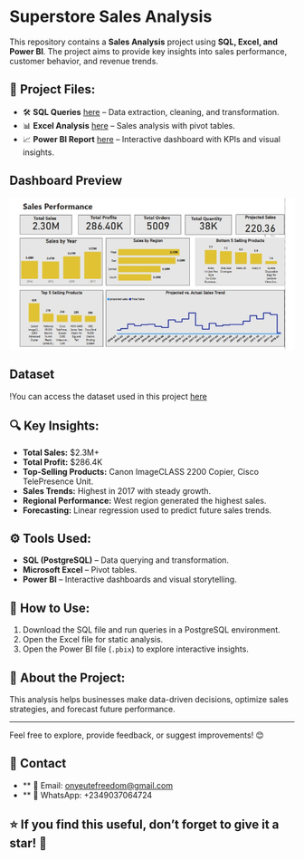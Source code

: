 # Superstore Sales Analysis

This repository contains a **Sales Analysis** project using **SQL, Excel, and Power BI**. The project aims to provide key insights into sales performance, customer behavior, and revenue trends.

## 📂 Project Files:
- 🛠 **SQL Queries** [here](https://github.com/Freedom-Analytics/Superstore-Sales-Analysis/blob/main/SUPERSTORE%20SALES.sql) – Data extraction, cleaning, and transformation.
- 📊 **Excel Analysis** [here](https://github.com/Freedom-Analytics/Superstore-Sales-Analysis/blob/main/Superstore.%20internship.%20project%20original.xlsx) – Sales analysis with pivot tables.
- 📈 **Power BI Report** [here](https://github.com/Freedom-Analytics/Superstore-Sales-Analysis/blob/main/Superstore.%20internship.%20project%20original.xlsx) – Interactive dashboard with KPIs and visual insights.

## Dashboard Preview 
![Superstore Sales Analysis](https://github.com/Freedom-Analytics/Superstore-Sales-Analysis/blob/main/super%20store%20dashboard%20%20Image.jpg)

## Dataset 

!You can access the dataset used in this project [here](https://onedrive.live.com/personal/07fb2997ad559975/_layouts/15/Doc.aspx?resid=7FB2997AD559975!sec88ca1df35c43cf96db544de129e39a&cid=7fb2997ad559975&migratedtospo=true&app=Excel&CT=1742377797320&OR=ItemsView)

## 🔍 Key Insights:
- **Total Sales:** $2.3M+
- **Total Profit:** $286.4K
- **Top-Selling Products:** Canon ImageCLASS 2200 Copier, Cisco TelePresence Unit.
- **Sales Trends:** Highest in 2017 with steady growth.
- **Regional Performance:** West region generated the highest sales.
- **Forecasting:** Linear regression used to predict future sales trends.

## ⚙️ Tools Used:
- **SQL (PostgreSQL)** – Data querying and transformation.
- **Microsoft Excel** – Pivot tables.
- **Power BI** – Interactive dashboards and visual storytelling.

## 🚀 How to Use:
1. Download the SQL file and run queries in a PostgreSQL environment.
2. Open the Excel file for static analysis.
3. Open the Power BI file (`.pbix`) to explore interactive insights.

## 📢 About the Project:
This analysis helps businesses make data-driven decisions, optimize sales strategies, and forecast future performance.

---

Feel free to explore, provide feedback, or suggest improvements! 😊  

## 📩 Contact
- ** 📧 Email: onyeutefreedom@gmail.com
- ** 📱 WhatsApp: +2349037064724
## ⭐ If you find this useful, don’t forget to give it a star! 🌟


